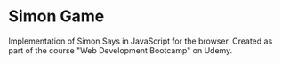 
# Simon Game

Implementation of Simon Says in JavaScript for the browser.
Created as part of the course "Web Development Bootcamp" on Udemy.
